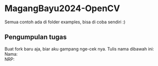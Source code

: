 # MagangBayu2024-OpenCV

Semua contoh ada di folder examples, bisa di coba sendiri :)

## Pengumpulan tugas

Buat fork baru aja, biar aku gampang nge-cek nya. 
Tulis nama dibawah ini: \
Nama: \
NRP: 
